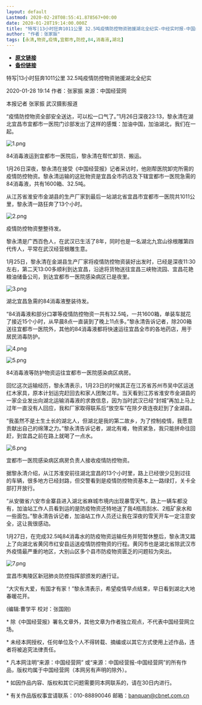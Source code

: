 ```yaml
---
layout: default
Lastmod: 2020-02-28T08:55:41.878567+00:00
date: 2020-01-28T19:14:00.000Z
title: "特写|13小时狂奔1011公里 32.5吨疫情防控物资驰援湖北全纪实-中经实时报-中国经营网"
author: "作者：张家振"
tags: [永清,物资,疫情,宜都市,防控,84,消毒液,湖北]
---
```


* [**原文链接**](http://www.cb.com.cn/index/show/zj/cv/cv13475461266/p/s.html)
* [**备份链接**](https://archive.is/pOroa)


特写|13小时狂奔1011公里 32.5吨疫情防控物资驰援湖北全纪实

2020-01-28 19:14 作者：张家振 来源：中国经营网

本报记者 张家振 武汉摄影报道  

“疫情防控物资全部安全送达，可以松一口气了。”1月26日深夜23:13，黎永清在湖北宜昌市宜都市一医院门诊部发出了这样的感慨：加油中国，加油湖北，我们在一起。

![1.png](/images/post/4e5853489629f7ac5de71ee9edfafb7f.png)

84消毒液运到宜都市一医院后，黎永清在帮忙卸货、搬运。

1月26日深夜，黎永清在接受《中国经营报》记者采访时，他刚帮医院卸完所需的疫情防控物资。黎永清运输的这批物资是宜昌全市药店及下辖宜都市一医院急需的84消毒液，共有1600箱、32.5吨。

从江苏省淮安市金湖县的生产厂家到最后一站湖北省宜昌市宜都市一医院共1011公里，黎永清一路狂奔了13个小时。

![2.png](/images/post/0194211381749c27b352f675f2979d0c.png)

疫情防控物资整整待发。

黎永清是广西百色人，在武汉已生活了8年，同时也是一名湖北九宫山徐根雕第四代传人，平常在武汉经营根雕生意。

1月25日，黎永清在金湖县生产厂家将疫情防控物资装好出发时，已经是深夜11:30左右，第二天13:00多顺利到达宜昌，沿途将货物送往宜昌三峡物流园、宜昌花艳粮油储备公司，到达宜都市一医院感染病区已是夜里。

![3.png](/images/post/d8955244f0ae9747ac761318d432499e.png)

湖北宜昌急需的84消毒液整装待发。

“84消毒液和部分口罩等疫情防控物资一共有32.5吨，一共1600箱，单装车就花了接近15个小时，从早晨8点一直装到了晚上11点多。”黎永清告诉记者，除200箱送往宜都市一医院外，其他的84消毒液都将快速运往宜昌全市的各地药店，用于居民消毒防护。

![4.png](/images/post/edab6d95730d25b08dea9e392fe89103.png)

![5.png](/images/post/2e7d814474f0bc059c9e6d156e73762e.png)

84消毒液等防护物资运往宜都市一医院感染病区病房。

回忆这次运输经历，黎永清表示，1月23日的时候其正在江苏省苏州市吴中区运送红木家具，原本计划运完赶回去和家人团聚过年。当天看到江苏省淮安市金湖县的一家企业发出向湖北运输消毒液的求救信息，因为当时武汉已经“封城”再加上马上过年一直没有人回应，我和厂家取得联系后“放空车”在除夕夜连夜赶到了金湖县。

“我虽然不是土生土长的湖北人，但湖北是我的第二故乡，为了控制疫情，我愿意贡献出自己的绵薄之力。”黎永清告诉记者，湖北有难，物资紧急，我只能拼命往回赶，到宜昌之前在路上就喝了一点水。

![6.png](/images/post/7cee7c040ea5ae45aed805a795261b8f.png)

宜都市一医院感染病区病房负责人接收疫情防控物资。

据黎永清介绍，从江苏淮安前往湖北宜昌的13个小时里，路上已经很少见到过往的车辆，很多地方已经封路，但交警看到是疫情防控物资基本上一路绿灯，关卡全部打开放行。

“从安徽省六安市金寨县进入湖北省麻城市境内出现暴雪天气，路上一辆车都没有，加油站工作人员看到运的是防疫物资还特地送了我4瓶雨刮水、2瓶矿泉水和一些面包。”黎永清告诉记者，加油站工作人员还让我在深夜的雪天开车一定注意安全，这让我很感动。

1月27日，在完成32.5吨84消毒水的防疫物资运输任务并短暂休整后，黎永清又踏上了向湖北省黄冈市红安县运送疫情防控物资的行程。黄冈市也是湖北省除武汉市外疫情最严重的地区，大别山区多个县市防疫物资匮乏的问题较为突出。

![7.png](/images/post/b55d213512f7941ce3b1c3cb12140eaf.png)

宜昌市夷陵区新冠肺炎防控指挥部颁发的通行证。

“大灾有大爱，有国才有家！”黎永清表示，希望疫情早点结束，早日看到湖北大地春暖花开。

(编辑:曹学平 校对：张国刚)

\* 除《中国经营报》署名文章外，其他文章为作者独立观点，不代表中国经营网立场。

\* 未经本网授权，任何单位及个人不得转载、摘编或以其它方式使用上述作品，违者将被追究法律责任。

\* 凡本网注明“来源：中国经营网” 或“来源：中国经营报-中国经营网”的所有作品，版权均属于中国经营网（本网另有声明的除外）。

\* 如因作品内容、版权和其它问题需要同本网联系的，请在30日内进行。

\* 有关作品版权事宜请联系：010-88890046 邮箱：banquan@cbnet.com.cn

